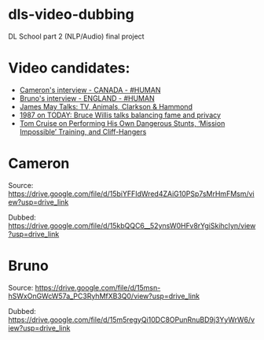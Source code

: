 # dls-video-dubbing
DL School part 2 (NLP/Audio) final project

# Video candidates:
* [Cameron's interview - CANADA - #HUMAN](https://www.youtube.com/watch?v=e-HvL3TSf-8)
* [Bruno's interview - ENGLAND - #HUMAN](https://www.youtube.com/watch?v=2Z26ye_7G2M)
* [James May Talks: TV, Animals, Clarkson & Hammond](https://www.youtube.com/watch?v=tlAAZTtxUgQ)
* [1987 on TODAY: Bruce Willis talks balancing fame and privacy](https://www.youtube.com/watch?v=9aXJJwyhthM)
* [Tom Cruise on Performing His Own Dangerous Stunts, ‘Mission Impossible’ Training, and Cliff-Hangers](https://www.youtube.com/watch?v=YL28PmG-oUg)

# Cameron

Source: https://drive.google.com/file/d/15biYFFIdWred4ZAiG10PSp7sMrHmFMsm/view?usp=drive_link

Dubbed: https://drive.google.com/file/d/15kbQQC6__52ynsW0HFv8rYgiSkihcIyn/view?usp=drive_link

# Bruno

Source: https://drive.google.com/file/d/15msn-hSWxOnGWcW57a_PC3RyhMfXB3Q0/view?usp=drive_link

Dubbed: https://drive.google.com/file/d/15m5regyQi10DC8OPunRnuBD9j3YyWrW6/view?usp=drive_link
